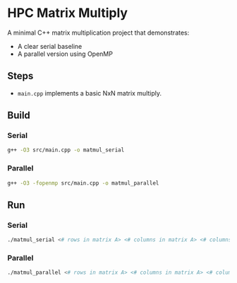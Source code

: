 # HPC Matrix Multiply

A minimal C++ matrix multiplication project that demonstrates:
- A clear serial baseline
- A parallel version using OpenMP

## Steps

- `main.cpp` implements a basic NxN matrix multiply.

## Build
### Serial
```bash
g++ -O3 src/main.cpp -o matmul_serial
```

### Parallel
```bash
g++ -O3 -fopenmp src/main.cpp -o matmul_parallel
```

## Run
### Serial
```bash
./matmul_serial <# rows in matrix A> <# columns in matrix A> <# columns in matrix B>
```

### Parallel
```bash
./matmul_parallel <# rows in matrix A> <# columns in matrix A> <# columns in matrix B> [# thread]
```
